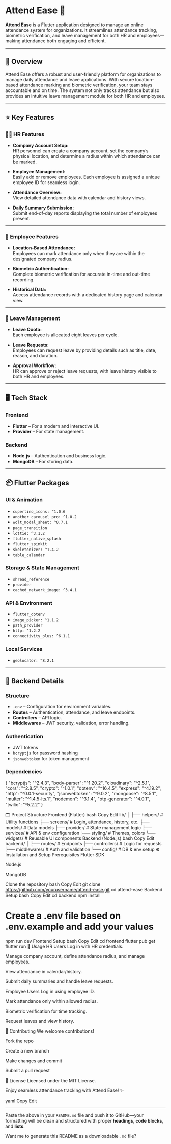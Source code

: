 # Attend Ease 🚀

**Attend Ease** is a Flutter application designed to manage an online attendance system for organizations. It streamlines attendance tracking, biometric verification, and leave management for both HR and employees—making attendance both engaging and efficient.

---

## 👀 Overview

Attend Ease offers a robust and user-friendly platform for organizations to manage daily attendance and leave applications. With secure location-based attendance marking and biometric verification, your team stays accountable and on time. The system not only tracks attendance but also provides an intuitive leave management module for both HR and employees.

---

## ⭐ Key Features

### 🧑‍💼 HR Features

- **Company Account Setup:**  
  HR personnel can create a company account, set the company’s physical location, and determine a radius within which attendance can be marked.

- **Employee Management:**  
  Easily add or remove employees. Each employee is assigned a unique employee ID for seamless login.

- **Attendance Overview:**  
  View detailed attendance data with calendar and history views.

- **Daily Summary Submission:**  
  Submit end-of-day reports displaying the total number of employees present.

---

### 👤 Employee Features

- **Location-Based Attendance:**  
  Employees can mark attendance only when they are within the designated company radius.

- **Biometric Authentication:**  
  Complete biometric verification for accurate in-time and out-time recording.

- **Historical Data:**  
  Access attendance records with a dedicated history page and calendar view.

---

### 🌴 Leave Management

- **Leave Quota:**  
  Each employee is allocated eight leaves per cycle.

- **Leave Requests:**  
  Employees can request leave by providing details such as title, date, reason, and duration.

- **Approval Workflow:**  
  HR can approve or reject leave requests, with leave history visible to both HR and employees.

---

## 🖥️ Tech Stack

### Frontend

- **Flutter** – For a modern and interactive UI.
- **Provider** – For state management.

### Backend

- **Node.js** – Authentication and business logic.
- **MongoDB** – For storing data.

---

## 📦 Flutter Packages

### UI & Animation

- `cupertino_icons: ^1.0.6`
- `another_carousel_pro: ^1.0.2`
- `wolt_modal_sheet: ^0.7.1`
- `page_transition`
- `lottie: ^3.1.2`
- `flutter_native_splash`
- `flutter_spinkit`
- `skeletonizer: ^1.4.2`
- `table_calendar`

### Storage & State Management

- `shread_reference`
- `provider`
- `cached_network_image: ^3.4.1`

### API & Environment

- `flutter_dotenv`
- `image_picker: ^1.1.2`
- `path_provider`
- `http: ^1.2.2`
- `connectivity_plus: ^6.1.1`

### Local Services

- `geolocator: ^8.2.1`

---

## 🔧 Backend Details

### Structure

- `.env` – Configuration for environment variables.
- **Routes** – Authentication, attendance, and leave endpoints.
- **Controllers** – API logic.
- **Middlewares** – JWT security, validation, error handling.

### Authentication

- JWT tokens
- `bcryptjs` for password hashing
- `jsonwebtoken` for token management

### Dependencies

{
  "bcryptjs": "^2.4.3",
  "body-parser": "^1.20.2",
  "cloudinary": "^2.5.1",
  "cors": "^2.8.5",
  "crypto": "^1.0.1",
  "dotenv": "^16.4.5",
  "express": "^4.19.2",
  "http": "^0.0.1-security",
  "jsonwebtoken": "^9.0.2",
  "mongoose": "^8.5.1",
  "multer": "^1.4.5-lts.1",
  "nodemon": "^3.1.4",
  "otp-generator": "^4.0.1",
  "twilio": "^5.2.2"
}

🗂️ Project Structure
Frontend (Flutter)
bash
Copy
Edit
lib/
│
├── helpers/        # Utility functions
├── screens/        # Login, attendance, history, etc.
├── models/         # Data models
├── provider/       # State management logic
├── services/       # API & env configuration
├── styling/        # Themes, colors
└── widgets/        # Reusable UI components
Backend (Node.js)
bash
Copy
Edit
backend/
│
├── routes/         # Endpoints
├── controllers/    # Logic for requests
├── middlewares/    # Auth and validation
└── config/         # DB & env setup
⚙️ Installation and Setup
Prerequisites
Flutter SDK

Node.js

MongoDB

Clone the repository
bash
Copy
Edit
git clone https://github.com/yourusername/attend-ease.git
cd attend-ease
Backend Setup
bash
Copy
Edit
cd backend
npm install
# Create a .env file based on .env.example and add your values
npm run dev
Frontend Setup
bash
Copy
Edit
cd frontend
flutter pub get
flutter run
🎯 Usage
HR Users
Log in with HR credentials.

Manage company account, define attendance radius, and manage employees.

View attendance in calendar/history.

Submit daily summaries and handle leave requests.

Employee Users
Log in using employee ID.

Mark attendance only within allowed radius.

Biometric verification for time tracking.

Request leaves and view history.

🤝 Contributing
We welcome contributions!

Fork the repo

Create a new branch

Make changes and commit

Submit a pull request

📄 License
Licensed under the MIT License.

Enjoy seamless attendance tracking with Attend Ease! ✨

yaml
Copy
Edit

---

Paste the above in your `README.md` file and push it to GitHub—your formatting will be clean and structured with proper **headings**, **code blocks**, and **lists**.

Want me to generate this README as a downloadable `.md` file?
